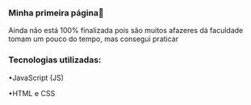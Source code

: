 ### Minha primeira página🚀

Ainda não está 100% finalizada pois são muitos afazeres dá faculdade tomam um pouco do tempo, mas consegui praticar

### Tecnologias utilizadas:

•JavaScript (JS)

•HTML e CSS
